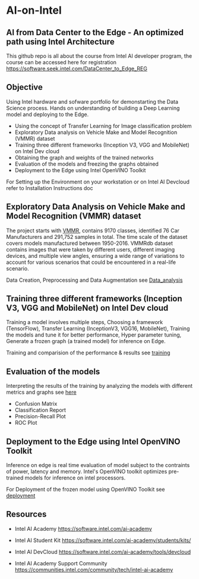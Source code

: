 # AI-on-Intel
## AI from Data Center to the Edge - An optimized path using Intel Architecture

This github repo is all about the course from Intel AI developer program, the course can be accessed here for registration https://software.seek.intel.com/DataCenter_to_Edge_REG

## Objective

Using Intel hardware and sofware portfolio for demonstarting the Data Science process. Hands on understanding of building a Deep Learning model and deploying to the Edge.


* Using the concept of Transfer Learning for Image classification problem
* Exploratory Data analysis on Vehicle Make and Model Recognition (VMMR) dataset
* Training three different frameworks (Inception V3, VGG and MobileNet) on Intel Dev cloud
* Obtaining the graph and weights of the trained networks
* Evaluation of the models and freezing the graphs obtained
* Deployment to the Edge using Intel OpenVINO Toolkit 

For Setting up the Environment on your workstation or on Intel AI Devcloud refer to Installation Instructions doc

## Exploratory Data Analysis on Vehicle Make and Model Recognition (VMMR) dataset
The project starts with [VMMR](http://vmmrdb.cecsresearch.org/), contains 9170 classes, identified 76 Car Manufacturers and 291,752 samples in total. The time scale of the dataset covers models manufactured between 1950-2016. VMMRdb dataset contains images that were taken by different users, different imaging devices, and multiple view angles, ensuring a wide range of variations to account for various scenarios that could be encountered in a real-life scenario.

Data Creation, Preprocessing and Data Augmentation see [Data_analysis](Data_analysis)

## Training three different frameworks (Inception V3, VGG and MobileNet) on Intel Dev cloud
Training a model involves multiple steps, Choosing a framework (TensorFlow), Transfer Learning (InceptionV3, VGG16, MobileNet), Training the models and tune it for better performance, Hyper parameter tuning, Generate a frozen graph (a trained model) for inference on Edge.

Training and comparision of the performance & results see [training](training)

## Evaluation of the models
Interpreting the results of the training by analyzing the models with different metrics and graphs see [here](model_analysis)

* Confusion Matrix
* Classification Report
* Precision-Recall Plot
* ROC Plot

## Deployment to the Edge using Intel OpenVINO Toolkit
Inference on edge is real time evaluation of model subject to the contraints of power, latency and memory. Intel's OpenVINO toolkit optimizes pre-trained models for inference on intel processors.

For Deployment of the frozen model using OpenVINO Toolkit see [deployment](deployment)
## Resources

* Intel AI Academy 
https://software.intel.com/ai-academy

* Intel AI Student Kit
https://software.intel.com/ai-academy/students/kits/

* Intel AI DevCloud
https://software.intel.com/ai-academy/tools/devcloud

* Intel AI Academy Support Community
https://communities.intel.com/community/tech/intel-ai-academy

